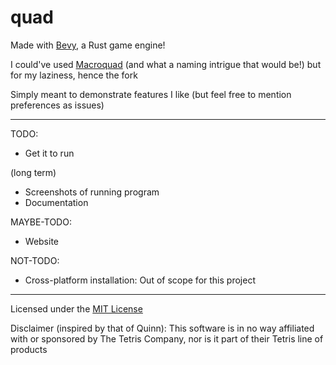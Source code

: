 # quad

Made with [Bevy](https://github.com/bevyengine/bevy), a Rust game engine!

I could've used [Macroquad](https://macroquad.rs/) (and what a naming intrigue that would be!) but for my laziness, hence the fork

Simply meant to demonstrate features I like (but feel free to mention preferences as issues)
___

TODO:
* Get it to run

(long term)
* Screenshots of running program
* Documentation

MAYBE-TODO:
* Website

NOT-TODO:
* Cross-platform installation: Out of scope for this project
___

Licensed under the [MIT License](https://opensource.org/licenses/MIT)

Disclaimer (inspired by that of Quinn): This software is in no way affiliated with or sponsored by The Tetris Company, nor is it part of their Tetris line of products
